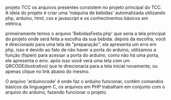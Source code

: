 projeto TCC
os arquivos presentes consistem no projeto principal do TCC.
A ideia do projeto é criar uma 'máquina de bebidas' automatizada utilizando php, arduino, html, css e javascript e os conhecimentos básicos em elétrica.

primeiramente temos o arquivo 'BebidasFesta.php' que seria a tela principal do projeto onde será feita a escolha da sua bebida.
depois da escolha, você é direcionado para uma tela de "preparação", ela apresenta um erro em php, isso é devido ao fato de não haver a porta do arduino,
utilizamos a função (fopen) para acessar a porta do arduino, como não há uma porta, ele apresenta o erro.
após isso você verá uma tela com um QRCODE(ilustrativo) que te direcionaria para a tela inicial novamente, ou apenas clique no link abaixo do mesmo.


O arquivo 'arduinocode' é onde faz o arduino funcionar, contém comandos básicos da linguagem C, os arquivos em PHP trabalham em conjunto com o arquivo do arduino,
fazendo funcionar o projeto.
